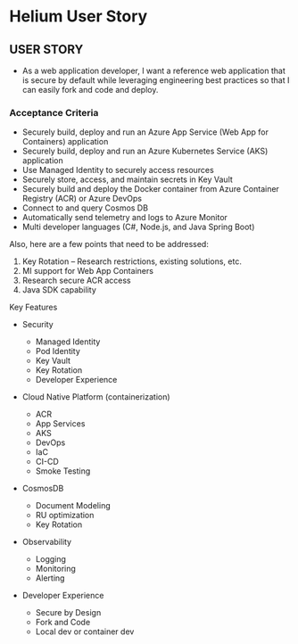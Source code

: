 # Helium User Story

## USER STORY

- As a web application developer, I want a reference web application that is secure by default while leveraging engineering best practices so that I can easily fork and code and deploy.

### Acceptance Criteria

- Securely build, deploy and run an Azure App Service (Web App for Containers) application
- Securely build, deploy and run an Azure Kubernetes Service (AKS) application
- Use Managed Identity to securely access resources
- Securely store, access, and maintain secrets in Key Vault
- Securely build and deploy the Docker container from Azure Container Registry (ACR) or Azure DevOps
- Connect to and query Cosmos DB
- Automatically send telemetry and logs to Azure Monitor
- Multi developer languages (C#, Node.js, and Java Spring Boot)

Also, here are a few points that need to be addressed:

1. Key Rotation – Research restrictions, existing solutions, etc.
2. MI support for Web App Containers
3. Research secure ACR access
4. Java SDK capability

Key Features

- Security
  - Managed Identity
  - Pod Identity
  - Key Vault
  - Key Rotation
  - Developer Experience

- Cloud Native Platform (containerization)
  - ACR
  - App Services
  - AKS
  - DevOps
  - IaC
  - CI-CD
  - Smoke Testing

- CosmosDB
  - Document Modeling
  - RU optimization
  - Key Rotation

- Observability
  - Logging
  - Monitoring
  - Alerting

- Developer Experience
  - Secure by Design
  - Fork and Code
  - Local dev or container dev
